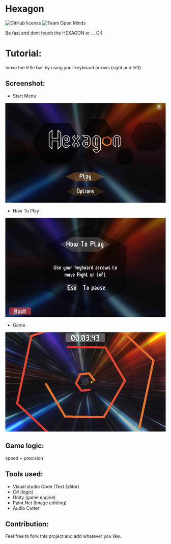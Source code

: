 # Hexagon

![GitHub license](https://img.shields.io/github/license/Doha-Helmaoui/Hexagon.svg)
![Team Open Minds](https://img.shields.io/badge/Members%20of-Team%20Open%20Minds-blue.svg?color=0099CC)


Be fast and dont touch the HEXAGON or ... O:)

# Tutorial:
move the little ball by using your keyboard arrows (right and left)

## Screenshot:
 
 * Start Menu
 
<img src="screenshot\HX1.PNG"/>

* How To Play

<img src="screenshot\HX2.PNG"/>

* Game

<img src="screenshot\HX3.PNG"/>

## Game logic:
speed + precision

## Tools used:
* Visual studio Code (Text Editor)
* C# (logic)
* Unity (game engine)
* Paint.Net (Image editting)
* Audio Cutter

## Contribution:
Feel free to fork this project and add whatever you like. 
